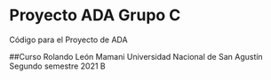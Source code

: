 # Proyecto ADA Grupo C
Código para el Proyecto de ADA

##Curso
Rolando León Mamani
Universidad Nacional de San Agustín
Segundo semestre 2021 B
